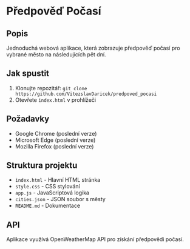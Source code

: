 # Předpověď Počasí

## Popis
Jednoduchá webová aplikace, která zobrazuje předpověď počasí pro vybrané město na následujících pět dní.

## Jak spustit
1. Klonujte repozitář: `git clone https://github.com/VitezslavDaricek/predpoved_pocasi`
2. Otevřete `index.html` v prohlížeči

## Požadavky
- Google Chrome (poslední verze)
- Microsoft Edge (poslední verze)
- Mozilla Firefox (poslední verze)

## Struktura projektu
- `index.html` - Hlavní HTML stránka
- `style.css` - CSS stylování
- `app.js` - JavaScriptová logika
- `cities.json` - JSON soubor s městy
- `README.md` - Dokumentace

## API
Aplikace využívá OpenWeatherMap API pro získání předpovědi počasí.
